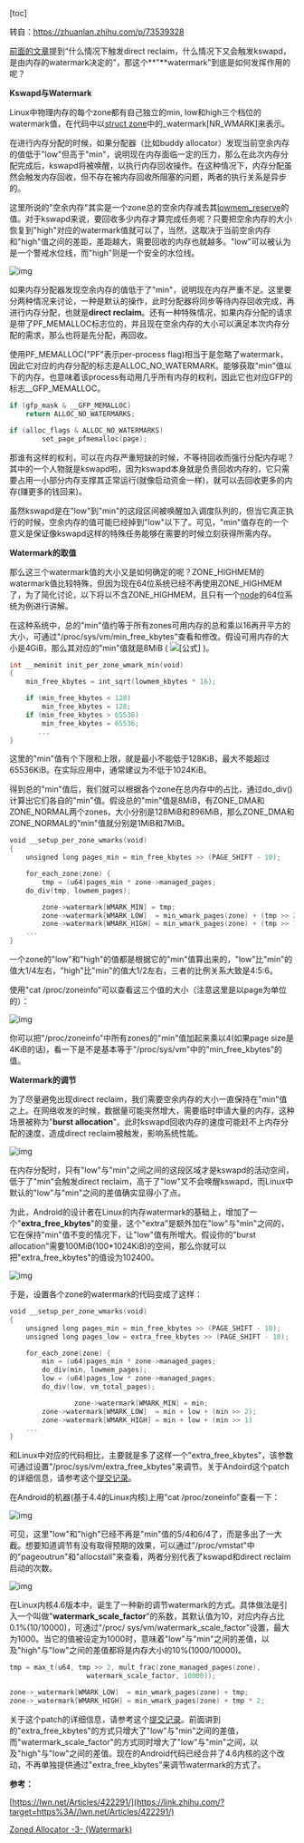[toc]

转自：https://zhuanlan.zhihu.com/p/73539328

[前面的文章](https://zhuanlan.zhihu.com/p/72998605)提到“什么情况下触发direct reclaim，什么情况下又会触发kswapd，是由内存的watermark决定的”，那这个**"**watermark"到底是如何发挥作用的呢？

**Kswapd与Watermark**

Linux中物理内存的每个zone都有自己独立的min, low和high三个档位的watermark值，在代码中以[struct zone](https://zhuanlan.zhihu.com/p/68465952)中的_watermark[NR_WMARK]来表示。

在进行内存分配的时候，如果分配器（比如buddy allocator）发现当前空余内存的值低于"low"但高于"min"，说明现在内存面临一定的压力，那么在此次内存分配完成后，kswapd将被唤醒，以执行内存回收操作。在这种情况下，内存分配虽然会触发内存回收，但不存在被内存回收所阻塞的问题，两者的执行关系是异步的。

这里所说的"空余内存"其实是一个zone总的空余内存减去其[lowmem_reserve](https://zhuanlan.zhihu.com/p/81961211)的值。对于kswapd来说，要回收多少内存才算完成任务呢？只要把空余内存的大小恢复到"high"对应的watermark值就可以了，当然，这取决于当前空余内存和"high"值之间的差距，差距越大，需要回收的内存也就越多。"low"可以被认为是一个警戒水位线，而"high"则是一个安全的水位线。

![img](https://picb.zhimg.com/80/v2-f9cabbd6d35478cc14736fff5ff288b0_720w.jpg)

如果内存分配器发现空余内存的值低于了"min"，说明现在内存严重不足。这里要分两种情况来讨论，一种是默认的操作，此时分配器将同步等待内存回收完成，再进行内存分配，也就是**direct reclaim**。还有一种特殊情况，如果内存分配的请求是带了PF_MEMALLOC标志位的，并且现在空余内存的大小可以满足本次内存分配的需求，那么也将是先分配，再回收。

使用PF_MEMALLOC("PF"表示per-process flag)相当于是忽略了watermark，因此它对应的内存分配的标志是ALLOC_NO_WATERMARK。能够获取"min"值以下的内存，也意味着该process有动用几乎所有内存的权利，因此它也对应GFP的标志__GFP_MEMALLOC。

```go
if (gfp_mask & __GFP_MEMALLOC)
	return ALLOC_NO_WATERMARKS;

if (alloc_flags & ALLOC_NO_WATERMARKS)
        set_page_pfmemalloc(page);
```

那谁有这样的权利，可以在内存严重短缺的时候，不等待回收而强行分配内存呢？其中的一个人物就是kswapd啦，因为kswapd本身就是负责回收内存的，它只需要占用一小部分内存支撑其正常运行(就像启动资金一样)，就可以去回收更多的内存(赚更多的钱回来)。

虽然kswapd是在"low"到"min"的这段区间被唤醒加入调度队列的，但当它真正执行的时候，空余内存的值可能已经掉到"low"以下了。可见，"min"值存在的一个意义是保证像kswapd这样的特殊任务能够在需要的时候立刻获得所需内存。

**Watermark的取值**

那么这三个watermark值的大小又是如何确定的呢？ZONE_HIGHMEM的watermark值比较特殊，但因为现在64位系统已经不再使用ZONE_HIGHMEM了，为了简化讨论，以下将以不含ZONE_HIGHMEM，且只有一个[node](https://zhuanlan.zhihu.com/p/68473428)的64位系统为例进行讲解。

在这种系统中，总的"min"值约等于所有zones可用内存的总和乘以16再开平方的大小，可通过"/proc/sys/vm/min_free_kbytes"查看和修改。假设可用内存的大小是4GiB，那么其对应的"min"值就是8MiB ( ![[公式]](https://www.zhihu.com/equation?tex=%5Csqrt%7B4%2A1024%2A1024%2A16%7D%3D8192) )。

```go
int __meminit init_per_zone_wmark_min(void)
{
	min_free_kbytes = int_sqrt(lowmem_kbytes * 16);

	if (min_free_kbytes < 128)
	    min_free_kbytes = 128;
	if (min_free_kbytes > 65536)
	    min_free_kbytes = 65536;
       ...
}
```

这里的"min"值有个下限和上限，就是最小不能低于128KiB，最大不能超过65536KiB。在实际应用中，通常建议为不低于1024KiB。

得到总的"min"值后，我们就可以根据各个zone在总内存中的占比，通过do_div()计算出它们各自的"min"值。假设总的"min"值是8MiB，有ZONE_DMA和ZONE_NORMAL两个zones，大小分别是128MiB和896MiB，那么ZONE_DMA和ZONE_NORMAL的"min"值就分别是1MiB和7MiB。

```go
void __setup_per_zone_wmarks(void)
{
    unsigned long pages_min = min_free_kbytes >> (PAGE_SHIFT - 10);

    for_each_zone(zone) {
        tmp = (u64)pages_min * zone->managed_pages;
	do_div(tmp, lowmem_pages);

        zone->watermark[WMARK_MIN] = tmp;
        zone->watermark[WMARK_LOW]  = min_wmark_pages(zone) + (tmp >> 2);
        zone->watermark[WMARK_HIGH] = min_wmark_pages(zone) + (tmp >> 1);
    ...
}
```

一个zone的"low"和"high"的值都是根据它的"min"值算出来的，"low"比"min"的值大1/4左右，"high"比"min"的值大1/2左右，三者的比例关系大致是4:5:6。

使用"cat /proc/zoneinfo"可以查看这三个值的大小（注意这里是以page为单位的）：

![img](https://pic3.zhimg.com/80/v2-2a41ca7fbdd39eb36a7d2fd320eb6a0f_720w.jpg)

你可以把"/proc/zoneinfo"中所有zones的"min"值加起来乘以4(如果page size是4KiB的话)，看一下是不是基本等于"/proc/sys/vm"中的"min_free_kbytes"的值。

**Watermark的调节**

为了尽量避免出现direct reclaim，我们需要空余内存的大小一直保持在"min"值之上。在网络收发的时候，数据量可能突然增大，需要临时申请大量的内存，这种场景被称为"**burst allocation**"。此时kswapd回收内存的速度可能赶不上内存分配的速度，造成direct reclaim被触发，影响系统性能。

![img](https://pic3.zhimg.com/80/v2-4bca271cfcd1cab897516e6de15d3f79_720w.jpg)

在内存分配时，只有"low"与"min"之间之间的这段区域才是kswapd的活动空间，低于了"min"会触发direct reclaim，高于了"low"又不会唤醒kswapd，而Linux中默认的"low"与"min"之间的差值确实显得小了点。

为此，Android的设计者在Linux的内存watermark的基础上，增加了一个"**extra_free_kbytes**"的变量，这个"extra"是额外加在"low"与"min"之间的，它在保持"min"值不变的情况下，让"low"值有所增大。假设你的"burst allocation"需要100MiB(100*1024KiB)的空间，那么你就可以把"extra_free_kbytes"的值设为102400。

![img](https://pic2.zhimg.com/80/v2-b365c9b880999a61f6d49c397edf2fae_720w.jpg)

于是，设置各个zone的watermark的代码变成了这样：

```go
void __setup_per_zone_wmarks(void)
{
	unsigned long pages_min = min_free_kbytes >> (PAGE_SHIFT - 10);
	unsigned long pages_low = extra_free_kbytes >> (PAGE_SHIFT - 10);

	for_each_zone(zone) {
		min = (u64)pages_min * zone->managed_pages;
		do_div(min, lowmem_pages);
		low = (u64)pages_low * zone->managed_pages;
		do_div(low, vm_total_pages);

                zone->watermark[WMARK_MIN] = min;
		zone->watermark[WMARK_LOW]  = min + low + (min >> 2);					
		zone->watermark[WMARK_HIGH] = min + low + (min >> 1)
	...
}
```

和Linux中对应的代码相比，主要就是多了这样一个"extra_free_kbytes"，该参数可通过设置"/proc/sys/vm/extra_free_kbytes"来调节。关于Andoird这个patch的详细信息，请参考这个[提交记录](https://link.zhihu.com/?target=https%3A//lkml.org/lkml/2013/2/17/210)。

在Android的机器(基于4.4的Linux内核)上用"cat /proc/zoneinfo"查看一下：

![img](https://pic1.zhimg.com/80/v2-8618db054bce33717aca5d3e1415a6f4_720w.jpg)

可见，这里"low"和"high"已经不再是"min"值的5/4和6/4了，而是多出了一大截。想要知道调节有没有取得预期的效果，可以通过"/proc/vmstat"中的"pageoutrun"和"allocstall"来查看，两者分别代表了kswapd和direct reclaim启动的次数。

![img](https://pic1.zhimg.com/80/v2-ec03e369c8f7849c31e2afba04a61373_720w.png)

在Linux内核4.6版本中，诞生了一种新的调节watermark的方式。具体做法是引入一个叫做"**watermark_scale_factor**"的系数，其默认值为10，对应内存占比0.1%(10/10000)，可通过"/proc/ sys/vm/watermark_scale_factor"设置，最大为1000。当它的值被设定为1000时，意味着"low"与"min"之间的差值，以及"high"与"low"之间的差值都将是内存大小的10%(1000/10000)。

```go
tmp = max_t(u64, tmp >> 2, mult_frac(zone_managed_pages(zone),
		           watermark_scale_factor, 10000));

zone->_watermark[WMARK_LOW]  = min_wmark_pages(zone) + tmp;
zone->_watermark[WMARK_HIGH] = min_wmark_pages(zone) + tmp * 2;
```

关于这个patch的详细信息，请参考这个[提交记录](https://link.zhihu.com/?target=https%3A//git.kernel.org/pub/scm/linux/kernel/git/stable/linux.git/diff/%3Fid%3D795ae7a0de6b834a0cc202aa55c190ef81496665)。前面讲到的"extra_free_kbytes"的方式只增大了"low"与"min"之间的差值，而"watermark_scale_factor"的方式同时增大了"low"与"min"之间，以及"high"与"low"之间的差值。现在的Android代码已经合并了4.6内核的这个改动，不再单独提供通过"extra_free_kbytes"来调节watermark的方式了。



**参考：**

[https://lwn.net/Articles/422291/](https://link.zhihu.com/?target=https%3A//lwn.net/Articles/422291/)

[Zoned Allocator -3- (Watermark)](https://link.zhihu.com/?target=http%3A//jake.dothome.co.kr/zonned-allocator-watermark/)